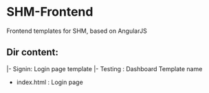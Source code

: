 # SHM-Frontend
Frontend templates for SHM, based on AngularJS
## Dir content:
|- Signin: Login page template
|- Testing : Dashboard Template name
 - index.html : Login page
